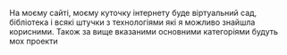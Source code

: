 На моєму сайті, моєму куточку інтернету буде віртуальний сад, бібліотека і всякі штучки з технологіями які я можливо знайшла корисними. Також за вище вказаними основними категоріями будуть мох проекти